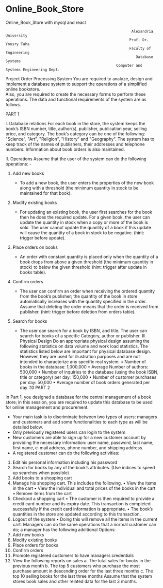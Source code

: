 # Online_Book_Store
Online_Book_Store with mysql and react

                                                              Alexandria University
                                                             Prof. Dr. Yousry Taha
                                                             Faculty of Engineering
                                                                Database Systems
                                                       Computer and Systems Engineering Dept.
Project
Order Processing System
You are required to analyze, design and implement a database system to support the operations of a simplified online bookstore.<br/>
Also, you are required to create the necessary forms to perform these operations. The data and functional requirements of the system are as follows.<br/>

PART 1 <br/>

I. Database relations
For each book in the store, the system keeps the book’s ISBN number, title, author(s), publisher, publication year, selling price, and category.
The book’s category can be one of the following: "Science", "Art", "Religion", "History" and "Geography". The system has to keep track of the names of publishers, their addresses and telephone numbers.
Information about book orders is also maintained.<br/>

II. Operations
Assume that the user of the system can do the following operations: -
1. Add new books
   * To add a new book, the user enters the properties of the new book along with a threshold (the minimum quantity in stock to be maintained for that book).
2. Modify existing books
   * For updating an existing book, the user first searches for the book then he does the required update. For a given book, the user can update the quantity in stock when a copy or more of the book is sold. The user cannot update the quantity of a book if this update will cause the quantity of a book in stock to be negative. (hint: trigger before update).
   
3. Place orders on books
   * An order with constant quantity is placed only when the quantity of a book drops from above a given threshold (the minimum quantity in stock) to below the given threshold (hint: trigger after update in books table).
  
4. Confirm orders
    * The user can confirm an order when receiving the ordered quantity from the book’s publisher; the quantity of the book in store automatically increases with the quantity specified in the order. Assume that deleting the order means that the order is received from publisher. (hint: trigger before deletion from orders table).

5. Search for books
    * The user can search for a book by ISBN, and title. The user can search for books of a specific Category, author or publisher.
III. Physical Design
Do an appropriate physical design assuming the following statistics on data volume and work load statistics.
The statistics listed below are important for physical database design. However, they are used for illustration purposes and are not intended to characterize any specific real system.
• Number of books in the database: 1,000,000
• Average Number of authors: 500,000
• Number of inquiries to the database (using the book ISBN, title or category) per day: 150,000
• Number of customer purchases per day: 50,000
• Average number of book orders generated per day :10
PART 2 <br/>

In Part 1, you designed a database for the central management of a book store; in this session, you are required to update this database to be used for online management and procurement.
- Your main task is to discriminate between two types of users: managers and customers and add some functionalities to each type as will be detailed below.
- Only previously registered users can login to the system.
- New customers are able to sign up for a new customer account by providing the necessary information: user name, password, last name, first name, e-mail address, phone number, and shipping address.
- A registered customer can do the following activities:
1. Edit his personal information including his password
2. Search for books by any of the book’s attributes. (Use indices to speed up searches when possible)
3. Add books to a shopping cart
4. Manage his shopping cart. This includes the following.
• View the items in the cart
• View the individual and total prices of the books in the cart
• Remove items from the cart
5. Checkout a shopping cart
• The customer is then required to provide a credit card number and its expiry date. This transaction is completed successfully if the credit card information is appropriate.
• The book’s quantities in the store are updated according to this transaction.
6. Logout of the system
• Doing this will remove all the items in the current cart.
Managers can do the same operations that a normal customer can do; a manager has the following additional Options:
1. Add new books
2. Modify existing books
3. Place orders for books
4. Confirm orders
5. Promote registered customers to have managers credentials
6. View the following reports on sales
a. The total sales for books in the previous month
b. The top 5 customers who purchase the most purchase amount in descending order for the last three months
c. The top 10 selling books for the last three months
Assume that the system stores book sales and other related data for the last 3 months.
